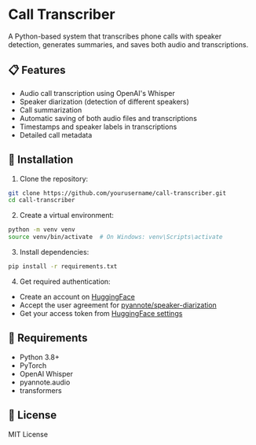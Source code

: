 # Call Transcriber
A Python-based system that transcribes phone calls with speaker detection, generates summaries, and saves both audio and transcriptions.

## 📋 Features
- Audio call transcription using OpenAI's Whisper
- Speaker diarization (detection of different speakers)
- Call summarization
- Automatic saving of both audio files and transcriptions
- Timestamps and speaker labels in transcriptions
- Detailed call metadata


## 🚀 Installation

1. Clone the repository:
```bash
git clone https://github.com/yourusername/call-transcriber.git
cd call-transcriber
```

2. Create a virtual environment:
```bash
python -m venv venv
source venv/bin/activate  # On Windows: venv\Scripts\activate
```

3. Install dependencies:
```bash
pip install -r requirements.txt
```

4. Get required authentication:
- Create an account on [HuggingFace](https://huggingface.co/)
- Accept the user agreement for [pyannote/speaker-diarization](https://huggingface.co/pyannote/speaker-diarization)
- Get your access token from [HuggingFace settings](https://huggingface.co/settings/tokens)



## 🔑 Requirements
- Python 3.8+
- PyTorch
- OpenAI Whisper
- pyannote.audio
- transformers

## 📝 License
MIT License
